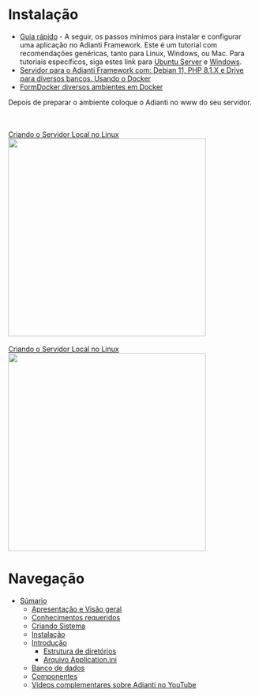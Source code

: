 # Instalação

* [Guia rápido](https://adiantiframework.com.br/guia-rapido) - A seguir, os passos mínimos para instalar e configurar uma aplicação no Adianti Framework. Este é um tutorial com recomendações genéricas, tanto para Linux, Windows, ou Mac. Para tutoriais específicos, siga estes link para [Ubuntu Server](https://adiantiframework.com.br/forum/view_4402) e [Windows](https://adiantiframework.com.br/forum/view_5094).
* [Servidor para o Adianti Framework com: Debian 11, PHP 8.1.X e Drive para diversos bancos. Usando o Docker](https://adiantiframework.com.br/forum/view_7414?servidor-para-o-adianti-framework-com-debian-11-php-81x-e-drive-para-diversos-bancos-usando-o-docker)
* [FormDocker diversos ambientes em Docker](https://github.com/bjverde/formDocker)


Depois de preparar o ambiente coloque o Adianti no www do seu servidor.


<br>
<a href="https://www.youtube.com/watch?v=8TzgGrf3w60">
    <br>Criando o Servidor Local no Linux
    <br><img src="https://img.youtube.com/vi/8TzgGrf3w60/maxresdefault.jpg" width="400"/>
</a>

<br>
<a href="https://www.youtube.com/watch?v=ODDhw12Vj-Y">
    <br>Criando o Servidor Local no Linux
    <br><img src="https://img.youtube.com/vi/ODDhw12Vj-Y/maxresdefault.jpg" width="400"/>
</a>




# Navegação
* [Súmario](../README.md)
    * [Apresentação e Visão geral](apresentacao.md)
    * [Conhecimentos requeridos](conhecimento_requerido.md)
    * [Criando Sistema](criando_sistema.md)
    * [Instalação](instalacao.md)
    * [Introdução](introducao.md)
        * [Estrutura de diretórios](estrutra_dir.md)
        * [Arquivo Application.ini](arquivo_config_app.md)
    * [Banco de dados](banco_model.md)
    * [Componentes](componentes.md)
    * [Vídeos complementares sobre Adianti no YouTube](videos_youtube.md)